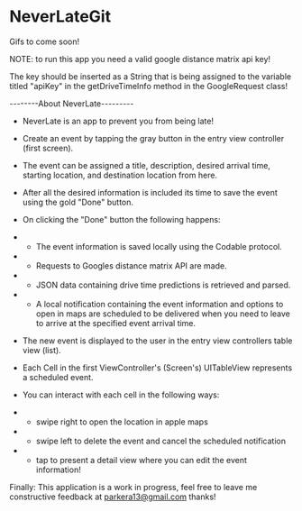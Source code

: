 # NeverLateGit

Gifs to come soon!

NOTE: to run this app you need a valid google distance matrix api key! 

The key should be inserted as a String that is being assigned to the variable titled "apiKey" in the getDriveTimeInfo method in the GoogleRequest class!

--------About NeverLate---------

- NeverLate is an app to prevent you from being late!
- Create an event by tapping the gray button in the entry view controller (first screen).
- The event can be assigned a title, description, desired arrival time, starting location, and destination location from here.
- After all the desired information is included its time to save the event using the gold "Done" button.
- On clicking the "Done" button the following happens:


- - The event information is saved locally using the Codable protocol.
- - Requests to Googles distance matrix API are made.
- - JSON data containing drive time predictions is retrieved and parsed.
- - A local notification containing the event information and options to open in maps are scheduled to be delivered when you need to leave to arrive at the specified event arrival time.

- The new event is displayed to the user in the entry view controllers table view (list).
- Each Cell in the first ViewController's (Screen's) UITableView represents a scheduled event.
- You can interact with each cell in the following ways:
- - swipe right to open the location in apple maps
- - swipe left to delete the event and cancel the scheduled notification
- - tap to present a detail view where you can edit the event information!

Finally: This application is a work in progress, feel free to leave me constructive feedback at parkera13@gmail.com thanks!
